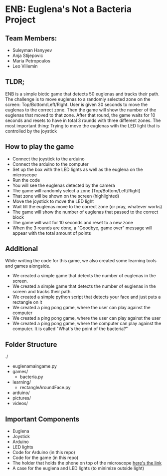 # ENB: Euglena's Not a Bacteria Project

## Team Members:
- Suleyman Hanyyev
- Anja Stijepovic
- Maria Petropoulos
- Leo Villemin

## TLDR;
ENB is a simple biotic game that detects 50 euglenas and tracks their path. The challenge is to move euglenas to a randomly selected zone on the screen:
Top/Bottom/Left/Right.
User is given 30 seconds to move the euglenas to the correct zone.
Then the game will show the number of the euglenas that moved to that zone.
After that round, the game waits for 10 seconds and resets to have in total 3 rounds with three different zones.
The most important thing: Trying to move the euglenas with the LED light that is controlled by the joystick

## How to play the game
- Connect the joystick to the arduino
- Connect the arduino to the computer
- Set up the box with the LED lights as well as the euglena on the microscope
- Run the code
- You will see the euglenas detected by the camera
- The game will randomly select a zone (Top/Bottom/Left/Right)
- That zone will be shown on the screen (highlighted)
- Move the joystick to move the LED light
- Wait till the euglenas move to the correct zone (or pray, whatever works)
- The game will show the number of euglenas that passed to the correct block
- The game will wait for 10 seconds and reset to a new zone
- When the 3 rounds are done, a "Goodbye, game over" message will appear with the total amount of points

## Additional
While writing the code for this game, we also created some learning tools and games alongside.
- We created a simple game that detects the number of euglenas in the screen.
- We created a simple game that detects the number of euglenas in the screen and tracks their path.
- We created a simple python script that detects your face and just puts a rectangle on it
- We created a ping pong game, where the user can play against the computer
- We created a ping pong game, where the user can play against the user
- We created a ping pong game, where the computer can play against the computer. It is called "What's the point of the bacteria?"

## Folder Structure
./
 - euglenamaingame.py
 - games/
    - bacteria.py
 - learning/
    - rectangleAroundFace.py
 - arduino/
 - pictures/
 - videos/

## Important Components
- Euglena
- Joystick
- Arduino
- LED lights
- Code for Arduino (in this repo)
- Code for the game (in this repo)
- The holder that holds the phone on top of the microscope [here's the link](https://www.thingiverse.com/thing:3384088)
- A case for the euglena and LED lights (to minimize outside light)
